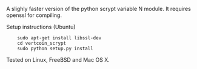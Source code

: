 A slighly faster version of the python scrypt variable N module. It requires openssl for compiling.

Setup instructions (Ubuntu)
```
    sudo apt-get install libssl-dev
    cd vertcoin_scrypt
    sudo python setup.py install
```

Tested on Linux, FreeBSD and Mac OS X.
